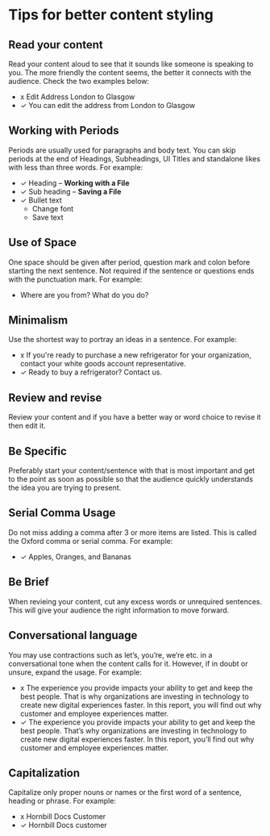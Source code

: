 # Tips for better content styling

## Read your content
Read your content aloud to see that it sounds like someone is speaking to you. The more friendly the content seems, the better it connects with the audience. Check the two examples below:
* x Edit Address London to Glasgow 
* ✓ You can edit the address from London to Glasgow

## Working with Periods
Periods are usually used for paragraphs and body text. You can skip periods at the end of Headings, Subheadings, UI Titles and standalone likes with less than three words. For example:
* ✓ Heading – <span style="font-size: 14px">**Working with a File**</span>
* ✓ Sub heading – **Saving a File**
* ✓ Bullet text 
    * Change font
    * Save text

## Use of Space
One space should be given after period, question mark and colon before starting the next sentence. Not required if the sentence or questions ends with the punctuation mark. For example:
* Where are you from? What do you do?

## Minimalism
Use the shortest way to portray an ideas in a sentence. For example:
* x If you're ready to purchase a new refrigerator for your organization, contact your white goods account representative.
* ✓ Ready to buy a refrigerator? Contact us.

## Review and revise
Review your content and if you have a better way or word choice to revise it then edit it.

## Be Specific
Preferably start your content/sentence with that is most important and get to the point as soon as possible so that the audience quickly understands the idea you are trying to present.

## Serial Comma Usage
Do not miss adding a comma after 3 or more items are listed. This is called the Oxford comma or serial comma. For example:
* ✓ Apples, Oranges, and Bananas

## Be Brief
When revieing your content, cut any excess words or unrequired sentences. This will give your audience the right information to move forward.

## Conversational language
You may use contractions such as let’s, you’re, we’re etc. in a conversational tone when the content calls for it. However, if in doubt or unsure, expand the usage. For example:
* x The experience you provide impacts your ability to get and keep the best people. That is why organizations are investing in technology to create new digital experiences faster. In this report, you will find out why customer and employee experiences matter.
* ✓ The experience you provide impacts your ability to get and keep the best people. That’s why organizations are investing in technology to create new digital experiences faster. In this report, you’ll find out why customer and employee experiences matter.

## Capitalization
Capitalize only proper nouns or names or the first word of a sentence, heading or phrase. For example:
* x Hornbill Docs Customer
* ✓ Hornbill Docs customer

